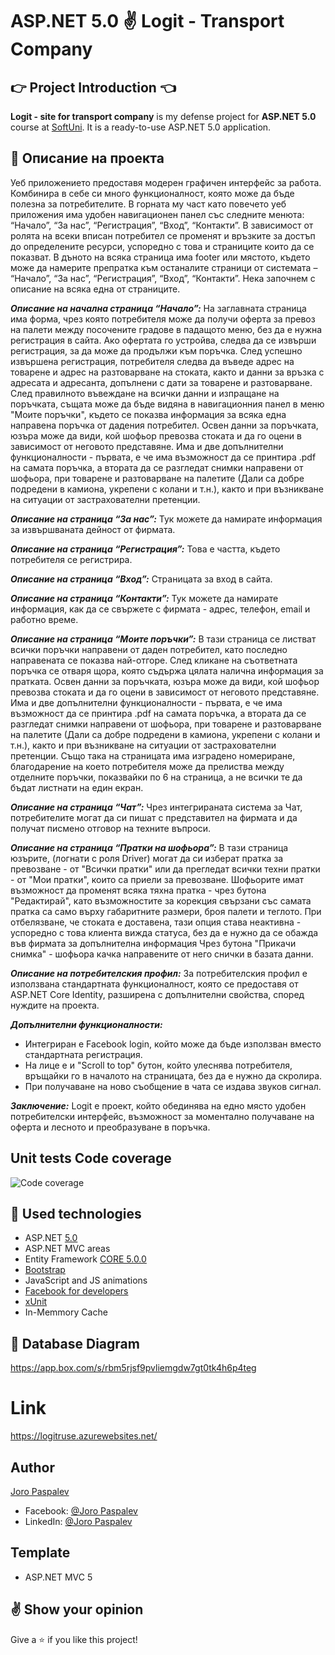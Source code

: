 # ASP.NET 5.0  :v: **Logit - Transport Company**

## :point_right: Project Introduction :point_left:

**Logit - site for transport company** is my defense project for **ASP.NET 5.0** course at [SoftUni](https://softuni.bg/trainings/3177/asp-dot-net-core-october-2020/internal#lesson-18363). 
It is a ready-to-use ASP.NET 5.0 application.

## :pencil: Описание на проекта
Уеб приложението предоставя модерен графичен интерфейс за работа. Комбинира в себе си много функционалност, която може да бъде полезна за потребителите. В горната му част като повечето уеб приложения има удобен навигационен панел със следните менюта: “Начало”, “За нас”, “Регистрация”, “Вход”, “Контакти”. В зависимост от ролята на всеки вписан потребител се променят и връзките за достъп до определените ресурси, успоредно с това и страниците които да се показват.
В дъното на всяка страница има footer или мястото, където може да намерите препратка към останалите страници от системата – “Начало”, “За нас”, “Регистрация”, “Вход”, “Контакти”.
Нека започнем с описание на всяка една от страниците.

**_Описание на начална страница “Начало”:_**
На заглавната страница има форма, чрез която потребителя може да получи оферта за превоз на палети между посочените градове в падащото меню, без да е нужна регистрация в сайта. 
Ако офертата го устройва, следва да се извърши регистрация, за да може да продължи към поръчка. 
След успешно извършена регистрация, потребителя следва да въведе адрес на товарене и адрес на разтоварване на стоката, както и данни за връзка с адресата и адресанта, допълнени с дати за товарене и разтоварване. След правилното въвеждане на всички данни и изпращане на поръчката, същата може да бъде видяна в навигационния панел в меню "Моите поръчки", където се показва информация за всяка една направена поръчка от дадения потребител. 
Освен данни за поръчката, юзъра може да види, кой шофьор превозва стоката и да го оцени в зависимост от неговото представяне. 
Има и две допълнителни функционалности - първата, е че има възможност да се принтира .pdf на самата поръчка, а втората да се разгледат снимки направени от шофьора, при товарене и разтоварване на палетите (Дали са добре подредени в камиона, укрепени с колани и т.н.), както и при възникване на ситуации от застрахователни претенции. 

**_Описание на страница “За нас”:_**
Тук можете да намирате информация за извършваната дейност от фирмата.

**_Описание на страница “Регистрация”:_**
Това е частта, където потребителя се регистрира.

**_Описание на страница “Вход”:_**
Страницата за вход в сайта.

**_Описание на страница “Контакти”:_**
Тук можете да намирате информация, как да се свържете с фирмата - адрес, телефон, email и работно време. 

**_Описание на страница “Моите поръчки”:_**
В тази страница се листват всички поръчки направени от даден потребител, като последно направената се показва най-отгоре. След кликане на съответната поръчка се отваря щора, която съдържа цялата налична информация за пратката.
Освен данни за поръчката, юзъра може да види, кой шофьор превозва стоката и да го оцени в зависимост от неговото представяне. Има и две допълнителни функционалности - първата, е че има възможност да се принтира .pdf на самата поръчка, а втората да се разгледат снимки направени от шофьора, при товарене и разтоварване на палетите (Дали са добре подредени в камиона, укрепени с колани и т.н.), както и при възникване на ситуации от застрахователни претенции. 
Също така на страницата има изградено номериране, благодарение на което потребителя може да прелиства между отделните поръчки, показвайки по 6 на страница, а не всички те да бъдат листнати на един екран.

**_Описание на страница “Чат”:_**
Чрез интегрираната система за Чат, потребителите могат да си пишат с представител на фирмата и да получат писмено отговор на техните въпроси.

**_Описание на страница “Пратки на шофьора”:_**
В тази страница юзърите, (логнати с роля Driver) могат да си изберат пратка за превозване - от "Всички пратки" или да прегледат всички техни пратки - от "Мои пратки", които са приели за превозване.
Шофьорите имат възможност да променят всяка тяхна пратка - чрез бутона "Редактирай", като възможностите за корекция свързани със самата пратка са само върху габаритните размери, броя палети и теглото. 
При отбелязване, че стоката е доставена, тази опция става неактивна - успоредно с това клиента вижда статуса, без да е нужно да се обажда във фирмата за допълнителна информация
Чрез бутона "Прикачи снимка" - шофьора качка направените от него снички в базата данни. 

**_Описание на потребителския профил:_**
За потребителския профил е използвана стандартната функционалност, която се предоставя от ASP.NET Core Identity, разширена с допълнителни свойства, според нуждите на проекта.

**_Допълнителни функционалности:_**
* Интегриран е Facebook login, който може да бъде използван вместо стандартната регистрация.
* На лице е и "Scroll to top" бутон, който улеснява потребителя, връщайки го в началото на страницата, без да е нужно да скролира.
* При получаване на ново съобщение в чата се издава звуков сигнал.

**_Заключение:_**
Logit е проект, който обединява на едно място удобен потребителски интерфейс, възможност за моментално получаване на оферта и лесното и преобразуване в поръчка.
 
## Unit tests Code coverage

![Code coverage](https://app.box.com/s/67wa4uuxsdran3hduq9sklj68gul40hb)

## :hammer: Used technologies
* ASP.NET [5.0](https://dotnet.microsoft.com/download/dotnet/5.0)
* ASP.NET MVC areas
* Entity Framework [CORE 5.0.0](https://docs.microsoft.com/en-us/ef/core/what-is-new/ef-core-5.0/whatsnew)
* [Bootstrap](https://github.com/twbs/bootstrap)
* JavaScript and JS animations
* [Facebook for developers](https://developers.facebook.com)
* [xUnit](https://github.com/xunit/xunit)
* In-Memmory Cache

## :floppy_disk: Database Diagram
https://app.box.com/s/rbm5rjsf9pvliemgdw7gt0tk4h6p4teg

# Link
https://logitruse.azurewebsites.net/

## Author

[Joro Paspalev](https://github.com/JoroPaspalev?tab=repositories)
- Facebook: [@Joro Paspalev](https://www.facebook.com/joro.paspalev.7/)
- LinkedIn: [@Joro Paspalev](https://www.linkedin.com/in/joro-paspalev-a91bab186/)

## Template
- ASP.NET MVC 5

## :v: Show your opinion

Give a :star: if you like this project!
